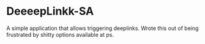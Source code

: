 # DeeeepLinkk-SA

A simple application that allows triggering deeplinks. Wrote this out of being frustrated by shitty options available at ps.
